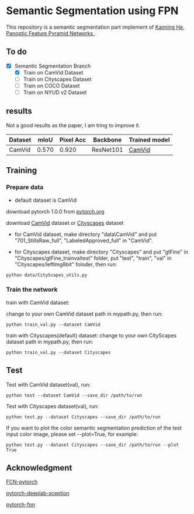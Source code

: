 # Semantic Segmentation using FPN
This repository is a semantic segmentation part implement of [Kaiming He, Panoptic Feature Pyramid Networks
](https://arxiv.org/abs/1901.02446).

## To do
- [x] Semantic Segmentation Branch
  - [x] Train on CamVid Dataset
  - [ ] Train on Cityscapes Dataset
  - [ ] Train on COCO Dataset
  - [ ] Train on NYUD v2 Dataset

## results
Not a good results as the paper, I am tring to improve it.

| Dataset | mIoU | Pixel Acc | Backbone | Trained model
|-------|-------|-------|-------|-------|
| CamVid | 0.570 | 0.920 | ResNet101 | [CamVid](https://drive.google.com/file/d/1l7y6uKXhogECZd3Pw4BMl3R5TUvAA4Vw/view?usp=sharing)

## Training

### Prepare data

- default dataset is CamVid

download pytorch 1.0.0 from [pytorch.org](https://pytorch.org)

download [CamVid](http://mi.eng.cam.ac.uk/research/projects/VideoRec/CamVid/) dataset or [Cityscapes](https://www.cityscapes-dataset.com/) dataset

- for CamVid dataset, make directory "data\CamVid" and put "701_StillsRaw_full", "LabeledApproved_full" in "CamVid".

- for Cityscapes dataset, make directory "Cityscapes" and put "gtFine" in "Cityscapes/gtFine_trainvaltest" folder, put "test", "train", "val" in "Cityscapes/leftImg8bit" foloder, then run:
```
python data/CityScapes_utils.py    
```

### Train the network

train with CamVid dataset:

change to your own CamVid dataset path in mypath.py, then run:

```
python train_val.py --dataset CamVid
```

train with Cityscapes(default) dataset:
change to your own CityScapes dataset path in mypath.py, then run:

```
python train_val.py --dataset Cityscapes
```

## Test
Test with CamVid dataset(val), run:
```
python test --dataset CamVid --save_dir /path/to/run
```
Test with Cityscapes dataset(val), run:
```
python test.py --dataset Cityscapes --save_dir /path/to/run
```
If you want to plot the color semantic segmentation prediction of the test input color image, please set --plot=True, for example:
```
python test.py --dataset Cityscapes --save_dir /path/to/run --plot True
```

## Acknowledgment
[FCN-pytorch](https://github.com/pochih/FCN-pytorch)

[pytorch-deeplab-xception](https://github.com/jfzhang95/pytorch-deeplab-xception)

[pytorch-fpn](https://github.com/kuangliu/pytorch-fpn)

